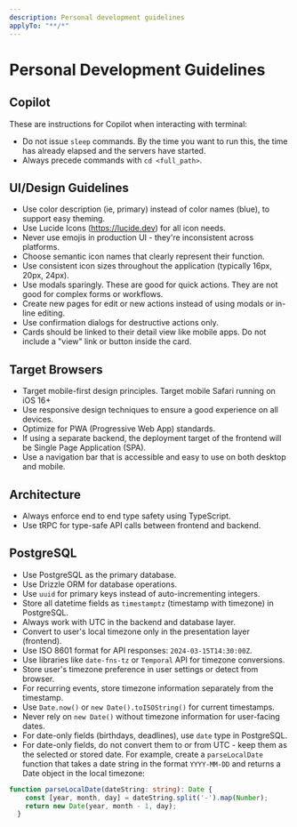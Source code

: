 ```yaml
---
description: Personal development guidelines
applyTo: "**/*"
---
```


# Personal Development Guidelines

## Copilot

These are instructions for Copilot when interacting with terminal:

- Do not issue `sleep` commands. By the time you want to run this, the time has already elapsed and the servers have started.
- Always precede commands with `cd <full_path>`.

## UI/Design Guidelines

- Use color description (ie, primary) instead of color names (blue), to support easy theming.
- Use Lucide Icons (https://lucide.dev) for all icon needs.
- Never use emojis in production UI - they're inconsistent across platforms.
- Choose semantic icon names that clearly represent their function.
- Use consistent icon sizes throughout the application (typically 16px, 20px, 24px).
- Use modals sparingly. These are good for quick actions. They are not good for complex forms or workflows.
- Create new pages for edit or new actions instead of using modals or in-line editing.
- Use confirmation dialogs for destructive actions only.
- Cards should be linked to their detail view like mobile apps. Do not include a "view" link or button inside the card.

## Target Browsers

- Target mobile-first design principles. Target mobile Safari running on iOS 16+
- Use responsive design techniques to ensure a good experience on all devices.
- Optimize for PWA (Progressive Web App) standards.
- If using a separate backend, the deployment target of the frontend will be Single Page Application (SPA).
- Use a navigation bar that is accessible and easy to use on both desktop and mobile.

## Architecture

- Always enforce end to end type safety using TypeScript.
- Use tRPC for type-safe API calls between frontend and backend.

## PostgreSQL

- Use PostgreSQL as the primary database.
- Use Drizzle ORM for database operations.
- Use `uuid` for primary keys instead of auto-incrementing integers.
- Store all datetime fields as `timestamptz` (timestamp with timezone) in PostgreSQL.
- Always work with UTC in the backend and database layer.
- Convert to user's local timezone only in the presentation layer (frontend).
- Use ISO 8601 format for API responses: `2024-03-15T14:30:00Z`.
- Use libraries like `date-fns-tz` or `Temporal` API for timezone conversions.
- Store user's timezone preference in user settings or detect from browser.
- For recurring events, store timezone information separately from the timestamp.
- Use `Date.now()` or `new Date().toISOString()` for current timestamps.
- Never rely on `new Date()` without timezone information for user-facing dates.
- For date-only fields (birthdays, deadlines), use `date` type in PostgreSQL.
- For date-only fields, do not convert them to or from UTC - keep them as the selected or stored date. For example, create a `parseLocalDate` function that takes a date string in the format `YYYY-MM-DD` and returns a Date object in the local timezone:

```typescript
function parseLocalDate(dateString: string): Date {
    const [year, month, day] = dateString.split('-').map(Number);
    return new Date(year, month - 1, day);
  }
```

